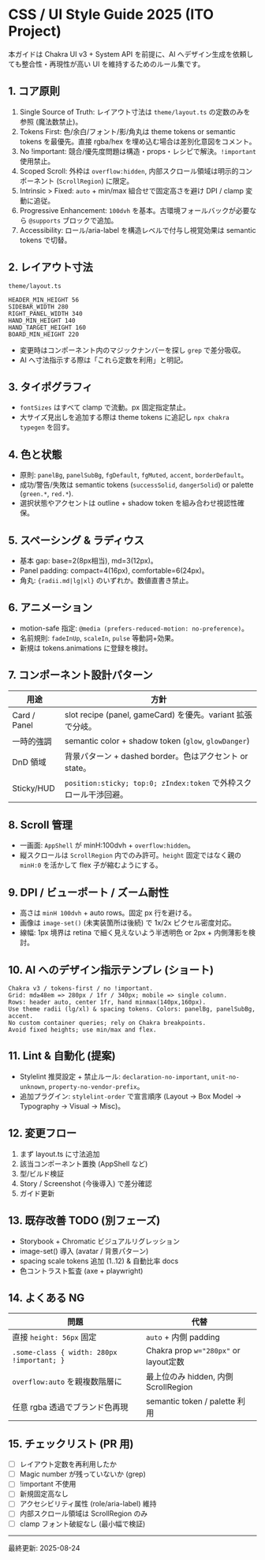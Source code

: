# CSS / UI Style Guide 2025 (ITO Project)

本ガイドは Chakra UI v3 + System API を前提に、AI へデザイン生成を依頼しても整合性・再現性が高い UI を維持するためのルール集です。

## 1. コア原則

1. Single Source of Truth: レイアウト寸法は `theme/layout.ts` の定数のみを参照 (魔法数禁止)。
2. Tokens First: 色/余白/フォント/影/角丸は theme tokens or semantic tokens を最優先。直接 rgba/hex を埋め込む場合は差別化意図をコメント。
3. No !important: 競合/優先度問題は構造・props・レシピで解決。`!important` 使用禁止。
4. Scoped Scroll: 外枠は `overflow:hidden`, 内部スクロール領域は明示的コンポーネント (`ScrollRegion`) に限定。
5. Intrinsic > Fixed: `auto` + min/max 組合せで固定高さを避け DPI / clamp 変動に追従。
6. Progressive Enhancement: `100dvh` を基本。古環境フォールバックが必要なら `@supports` ブロックで追加。
7. Accessibility: ロール/aria-label を構造レベルで付与し視覚効果は semantic tokens で切替。

## 2. レイアウト寸法

`theme/layout.ts`

```
HEADER_MIN_HEIGHT 56
SIDEBAR_WIDTH 280
RIGHT_PANEL_WIDTH 340
HAND_MIN_HEIGHT 140
HAND_TARGET_HEIGHT 160
BOARD_MIN_HEIGHT 220
```

- 変更時はコンポーネント内のマジックナンバーを探し `grep` で差分吸収。
- AI へ寸法指示する際は「これら定数を利用」と明記。

## 3. タイポグラフィ

- `fontSizes` はすべて clamp で流動。px 固定指定禁止。
- 大サイズ見出しを追加する際は theme tokens に追記し `npx chakra typegen` を回す。

## 4. 色と状態

- 原則: `panelBg`, `panelSubBg`, `fgDefault`, `fgMuted`, `accent`, `borderDefault`。
- 成功/警告/失敗は semantic tokens (`successSolid`, `dangerSolid`) or palette (`green.*`, `red.*`).
- 選択状態やアクセントは outline + shadow token を組み合わせ視認性確保。

## 5. スペーシング & ラディウス

- 基本 gap: base=2(8px相当), md=3(12px)。
- Panel padding: compact=4(16px), comfortable=6(24px)。
- 角丸: `{radii.md|lg|xl}` のいずれか。数値直書き禁止。

## 6. アニメーション

- motion-safe 指定: `@media (prefers-reduced-motion: no-preference)`。
- 名前規則: `fadeInUp`, `scaleIn`, `pulse` 等動詞+効果。
- 新規は tokens.animations に登録を検討。

## 7. コンポーネント設計パターン

| 用途         | 方針                                                              |
| ------------ | ----------------------------------------------------------------- |
| Card / Panel | slot recipe (panel, gameCard) を優先。variant 拡張で分岐。        |
| 一時的強調   | semantic color + shadow token (`glow`, `glowDanger`)              |
| DnD 領域     | 背景パターン + dashed border。色はアクセント or state。           |
| Sticky/HUD   | `position:sticky; top:0; zIndex:token` で外枠スクロール干渉回避。 |

## 8. Scroll 管理

- 一画面: `AppShell` が minH:100dvh + `overflow:hidden`。
- 縦スクロールは `ScrollRegion` 内でのみ許可。`height` 固定ではなく親の `minH:0` を活かして flex 子が縮むようにする。

## 9. DPI / ビューポート / ズーム耐性

- 高さは `minH 100dvh` + auto rows。固定 px 行を避ける。
- 画像は `image-set()` (未実装箇所は後続) で 1x/2x ピクセル密度対応。
- 線幅: 1px 境界は retina で細く見えないよう半透明色 or 2px + 内側薄影を検討。

## 10. AI へのデザイン指示テンプレ (ショート)

```
Chakra v3 / tokens-first / no !important.
Grid: md≥48em => 280px / 1fr / 340px; mobile => single column.
Rows: header auto, center 1fr, hand minmax(140px,160px).
Use theme radii (lg/xl) & spacing tokens. Colors: panelBg, panelSubBg, accent.
No custom container queries; rely on Chakra breakpoints.
Avoid fixed heights; use min/max and flex.
```

## 11. Lint & 自動化 (提案)

- Stylelint 推奨設定 + 禁止ルール: `declaration-no-important`, `unit-no-unknown`, `property-no-vendor-prefix`。
- 追加プラグイン: `stylelint-order` で宣言順序 (Layout -> Box Model -> Typography -> Visual -> Misc)。

## 12. 変更フロー

1. まず layout.ts に寸法追加
2. 該当コンポーネント置換 (AppShell など)
3. 型/ビルド検証
4. Story / Screenshot (今後導入) で差分確認
5. ガイド更新

## 13. 既存改善 TODO (別フェーズ)

- Storybook + Chromatic ビジュアルリグレッション
- image-set() 導入 (avatar / 背景パターン)
- spacing scale tokens 追加 (1..12) & 自動比率 docs
- 色コントラスト監査 (axe + playwright)

## 14. よくある NG

| 問題                                       | 代替                                  |
| ------------------------------------------ | ------------------------------------- |
| 直接 `height: 56px` 固定                   | `auto` + 内側 padding                 |
| `.some-class { width: 280px !important; }` | Chakra prop `w="280px"` or layout定数 |
| `overflow:auto` を親複数階層に             | 最上位のみ hidden, 内側 ScrollRegion  |
| 任意 rgba 透過でブランド色再現             | semantic token / palette 利用         |

## 15. チェックリスト (PR 用)

- [ ] レイアウト定数を再利用したか
- [ ] Magic number が残っていないか (grep)
- [ ] !important 不使用
- [ ] 新規固定高なし
- [ ] アクセシビリティ属性 (role/aria-label) 維持
- [ ] 内部スクロール領域は ScrollRegion のみ
- [ ] clamp フォント破綻なし (最小幅で検証)

---

最終更新: 2025-08-24
